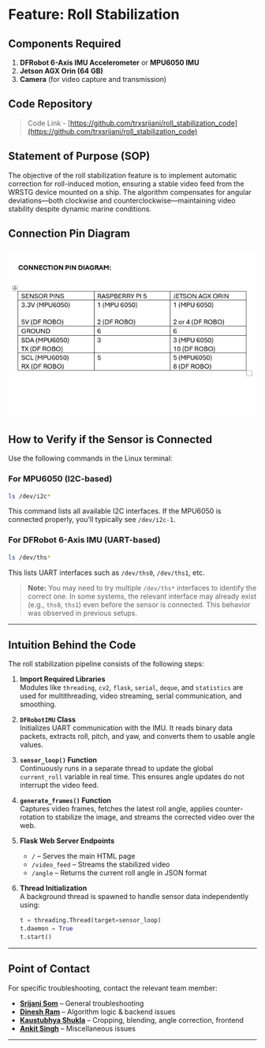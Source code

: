 # Feature: Roll Stabilization

## Components Required

1. **DFRobot 6-Axis IMU Accelerometer** or **MPU6050 IMU**
2. **Jetson AGX Orin (64 GB)**
3. **Camera** (for video capture and transmission)

## Code Repository

> Code Link - [https://github.com/trxsrijani/roll_stabilization_code](https://github.com/trxsrijani/roll_stabilization_code)

## Statement of Purpose (SOP)

The objective of the roll stabilization feature is to implement automatic correction for roll-induced motion, ensuring a stable video feed from the WRSTG device mounted on a ship. The algorithm compensates for angular deviations—both clockwise and counterclockwise—maintaining video stability despite dynamic marine conditions.

## Connection Pin Diagram

![](img.png)
---

## How to Verify if the Sensor is Connected

Use the following commands in the Linux terminal:

### For MPU6050 (I2C-based)
```bash
ls /dev/i2c*
```
This command lists all available I2C interfaces. If the MPU6050 is connected properly, you'll typically see `/dev/i2c-1`.

### For DFRobot 6-Axis IMU (UART-based)
```bash
ls /dev/ths*
```
This lists UART interfaces such as `/dev/ths0`, `/dev/ths1`, etc.

> **Note:** You may need to try multiple `/dev/ths*` interfaces to identify the correct one. In some systems, the relevant interface may already exist (e.g., `ths0`, `ths1`) even before the sensor is connected. This behavior was observed in previous setups.

---

## Intuition Behind the Code

The roll stabilization pipeline consists of the following steps:

1. **Import Required Libraries**  
   Modules like `threading`, `cv2`, `flask`, `serial`, `deque`, and `statistics` are used for multithreading, video streaming, serial communication, and smoothing.

2. **`DFRobotIMU` Class**  
   Initializes UART communication with the IMU. It reads binary data packets, extracts roll, pitch, and yaw, and converts them to usable angle values.

3. **`sensor_loop()` Function**  
   Continuously runs in a separate thread to update the global `current_roll` variable in real time. This ensures angle updates do not interrupt the video feed.

4. **`generate_frames()` Function**  
   Captures video frames, fetches the latest roll angle, applies counter-rotation to stabilize the image, and streams the corrected video over the web.

5. **Flask Web Server Endpoints**  
   - `/` – Serves the main HTML page  
   - `/video_feed` – Streams the stabilized video  
   - `/angle` – Returns the current roll angle in JSON format

6. **Thread Initialization**  
   A background thread is spawned to handle sensor data independently using:
   ```python
   t = threading.Thread(target=sensor_loop)
   t.daemon = True
   t.start()
   ```

---

## Point of Contact

For specific troubleshooting, contact the relevant team member:

- [**Srijani Som**](mailto:srijani@tractrix.in) – General troubleshooting  
- [**Dinesh Ram**](mailto:dineshramv13@gmail.com) – Algorithm logic & backend issues  
- [**Kaustubhya Shukla**](mailto:ksdoffl@gmail.com) – Cropping, blending, angle correction, frontend  
- [**Ankit Singh**](mailto:ankit@tractrix.in) – Miscellaneous issues

---